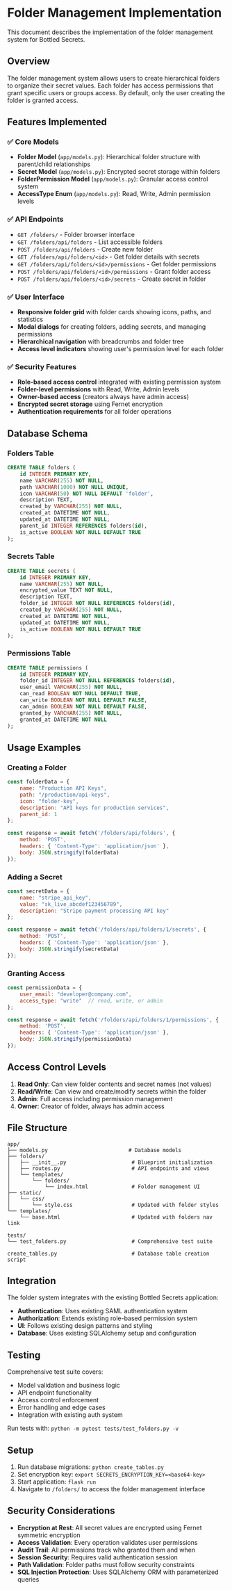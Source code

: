 # Folder Management Implementation

This document describes the implementation of the folder management system for Bottled Secrets.

## Overview

The folder management system allows users to create hierarchical folders to organize their secret values. Each folder has access permissions that grant specific users or groups access. By default, only the user creating the folder is granted access.

## Features Implemented

### ✅ Core Models

- **Folder Model** (`app/models.py`): Hierarchical folder structure with parent/child relationships
- **Secret Model** (`app/models.py`): Encrypted secret storage within folders
- **FolderPermission Model** (`app/models.py`): Granular access control system
- **AccessType Enum** (`app/models.py`): Read, Write, Admin permission levels

### ✅ API Endpoints

- `GET /folders/` - Folder browser interface
- `GET /folders/api/folders` - List accessible folders
- `POST /folders/api/folders` - Create new folder
- `GET /folders/api/folders/<id>` - Get folder details with secrets
- `GET /folders/api/folders/<id>/permissions` - Get folder permissions
- `POST /folders/api/folders/<id>/permissions` - Grant folder access
- `POST /folders/api/folders/<id>/secrets` - Create secret in folder

### ✅ User Interface

- **Responsive folder grid** with folder cards showing icons, paths, and statistics
- **Modal dialogs** for creating folders, adding secrets, and managing permissions
- **Hierarchical navigation** with breadcrumbs and folder tree
- **Access level indicators** showing user's permission level for each folder

### ✅ Security Features

- **Role-based access control** integrated with existing permission system
- **Folder-level permissions** with Read, Write, Admin levels
- **Owner-based access** (creators always have admin access)
- **Encrypted secret storage** using Fernet encryption
- **Authentication requirements** for all folder operations

## Database Schema

### Folders Table
```sql
CREATE TABLE folders (
    id INTEGER PRIMARY KEY,
    name VARCHAR(255) NOT NULL,
    path VARCHAR(1000) NOT NULL UNIQUE,
    icon VARCHAR(50) NOT NULL DEFAULT 'folder',
    description TEXT,
    created_by VARCHAR(255) NOT NULL,
    created_at DATETIME NOT NULL,
    updated_at DATETIME NOT NULL,
    parent_id INTEGER REFERENCES folders(id),
    is_active BOOLEAN NOT NULL DEFAULT TRUE
);
```

### Secrets Table
```sql
CREATE TABLE secrets (
    id INTEGER PRIMARY KEY,
    name VARCHAR(255) NOT NULL,
    encrypted_value TEXT NOT NULL,
    description TEXT,
    folder_id INTEGER NOT NULL REFERENCES folders(id),
    created_by VARCHAR(255) NOT NULL,
    created_at DATETIME NOT NULL,
    updated_at DATETIME NOT NULL,
    is_active BOOLEAN NOT NULL DEFAULT TRUE
);
```

### Permissions Table
```sql
CREATE TABLE permissions (
    id INTEGER PRIMARY KEY,
    folder_id INTEGER NOT NULL REFERENCES folders(id),
    user_email VARCHAR(255) NOT NULL,
    can_read BOOLEAN NOT NULL DEFAULT TRUE,
    can_write BOOLEAN NOT NULL DEFAULT FALSE,
    can_admin BOOLEAN NOT NULL DEFAULT FALSE,
    granted_by VARCHAR(255) NOT NULL,
    granted_at DATETIME NOT NULL
);
```

## Usage Examples

### Creating a Folder
```javascript
const folderData = {
    name: "Production API Keys",
    path: "/production/api-keys",
    icon: "folder-key",
    description: "API keys for production services",
    parent_id: 1
};

const response = await fetch('/folders/api/folders', {
    method: 'POST',
    headers: { 'Content-Type': 'application/json' },
    body: JSON.stringify(folderData)
});
```

### Adding a Secret
```javascript
const secretData = {
    name: "stripe_api_key",
    value: "sk_live_abcdef123456789",
    description: "Stripe payment processing API key"
};

const response = await fetch('/folders/api/folders/1/secrets', {
    method: 'POST',
    headers: { 'Content-Type': 'application/json' },
    body: JSON.stringify(secretData)
});
```

### Granting Access
```javascript
const permissionData = {
    user_email: "developer@company.com",
    access_type: "write"  // read, write, or admin
};

const response = await fetch('/folders/api/folders/1/permissions', {
    method: 'POST',
    headers: { 'Content-Type': 'application/json' },
    body: JSON.stringify(permissionData)
});
```

## Access Control Levels

1. **Read Only**: Can view folder contents and secret names (not values)
2. **Read/Write**: Can view and create/modify secrets within the folder
3. **Admin**: Full access including permission management
4. **Owner**: Creator of folder, always has admin access

## File Structure

```
app/
├── models.py                          # Database models
├── folders/
│   ├── __init__.py                     # Blueprint initialization
│   ├── routes.py                       # API endpoints and views
│   └── templates/
│       └── folders/
│           └── index.html              # Folder management UI
├── static/
│   └── css/
│       └── style.css                   # Updated with folder styles
└── templates/
    └── base.html                       # Updated with folders nav link

tests/
└── test_folders.py                     # Comprehensive test suite

create_tables.py                        # Database table creation script
```

## Integration

The folder system integrates with the existing Bottled Secrets application:

- **Authentication**: Uses existing SAML authentication system
- **Authorization**: Extends existing role-based permission system
- **UI**: Follows existing design patterns and styling
- **Database**: Uses existing SQLAlchemy setup and configuration

## Testing

Comprehensive test suite covers:
- Model validation and business logic
- API endpoint functionality
- Access control enforcement
- Error handling and edge cases
- Integration with existing auth system

Run tests with: `python -m pytest tests/test_folders.py -v`

## Setup

1. Run database migrations: `python create_tables.py`
2. Set encryption key: `export SECRETS_ENCRYPTION_KEY=<base64-key>`
3. Start application: `flask run`
4. Navigate to `/folders/` to access the folder management interface

## Security Considerations

- **Encryption at Rest**: All secret values are encrypted using Fernet symmetric encryption
- **Access Validation**: Every operation validates user permissions
- **Audit Trail**: All permissions track who granted them and when
- **Session Security**: Requires valid authentication session
- **Path Validation**: Folder paths must follow security constraints
- **SQL Injection Protection**: Uses SQLAlchemy ORM with parameterized queries
